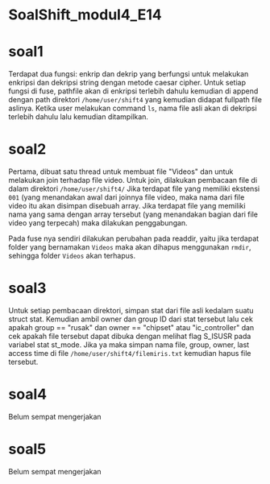 # SoalShift_modul4_E14
# soal1
Terdapat dua fungsi: enkrip dan dekrip yang berfungsi untuk melakukan enkripsi dan dekripsi string dengan metode caesar cipher. Untuk setiap fungsi di fuse, pathfile akan di enkripsi terlebih dahulu kemudian di append dengan path direktori `/home/user/shift4` yang kemudian didapat fullpath file aslinya. Ketika user melakukan command `ls`, nama file asli akan di dekripsi terlebih dahulu lalu kemudian ditampilkan.
# soal2
Pertama, dibuat satu thread untuk membuat file "Videos" dan untuk melakukan join terhadap file video. Untuk join, dilakukan pembacaan file di dalam direktori `/home/user/shift4/` Jika terdapat file yang memiliki ekstensi `001` (yang menandakan awal dari joinnya file video, maka nama dari file video itu akan disimpan disebuah array. Jika terdapat file yang memiliki nama yang sama dengan array tersebut (yang menandakan bagian dari file video yang terpecah) maka dilakukan penggabungan. 

Pada fuse nya sendiri dilakukan perubahan pada readdir, yaitu jika terdapat folder yang bernamakan `Videos` maka akan dihapus menggunakan `rmdir`, sehingga folder `Videos` akan terhapus.

# soal3
Untuk setiap pembacaan direktori, simpan stat dari file asli kedalam suatu struct stat. Kemudian ambil owner dan group ID dari stat tersebut lalu cek apakah group == "rusak" dan owner == "chipset" atau "ic_controller" dan cek apakah file tersebut dapat dibuka dengan melihat flag S_ISUSR pada variabel stat st_mode. Jika ya maka simpan nama file, group, owner, last access time di file `/home/user/shift4/filemiris.txt` kemudian hapus file tersebut.
# soal4
Belum sempat mengerjakan
# soal5
Belum sempat mengerjakan
